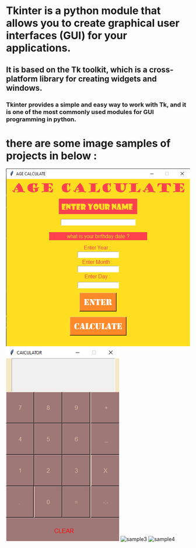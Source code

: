 # Tkinter is a python module that allows you to create graphical user interfaces (GUI) for your applications.
## It is based on the Tk toolkit, which is a cross-platform library for creating widgets and windows.
### Tkinter provides a simple and easy way to work with Tk, and it is one of the most commonly used modules for GUI programming in python.

# there are some image samples of projects in below :

<img src="https://github.com/ArmitAhas/Colorful-world-with-Tkinter/blob/master/age%20calculator%20tkinter/age%20calculator%20tkinter.png" alt="sample1">
<img src="https://github.com/ArmitAhas/Colorful-world-with-Tkinter/blob/master/calculator/calculator.png" alt="sample2">
<img src="" alt="sample3">
<img src="" alt="sample4">

